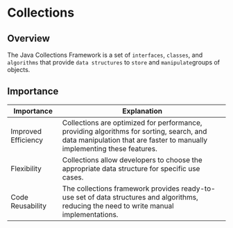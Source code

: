 # Collections

## Overview
The Java Collections Framework is a set of `interfaces`, `classes`, and `algorithms` that provide `data structures` to `store` and `manipulate`groups of objects.

## Importance
| Importance          | Explanation                                                                                                                                                         |
|---------------------|---------------------------------------------------------------------------------------------------------------------------------------------------------------------|
| Improved Efficiency | Collections are optimized for performance, providing algorithms for sorting, search, and data manipulation that are faster to manually implementing these features. |
| Flexibility         | Collections allow developers to choose the appropriate data structure for specific use cases.                                                                       |
| Code Reusability    | The collections framework provides ready-to-use set of data structures and algorithms, reducing the need to write manual implementations.                           |
